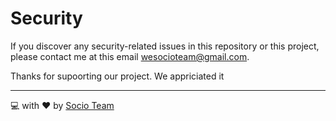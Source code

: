 # Security

If you discover any security-related issues in this repository or this project, please contact me at this email [wesocioteam@gmail.com](mailto:wesocioteam@gmail.com).

Thanks for supoorting our project. We appriciated it

---

💻 with ❤️ by [Socio Team](https://socioteam.vercel.app)